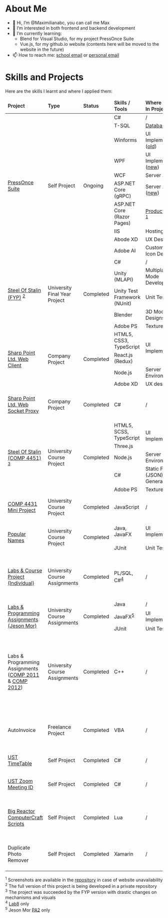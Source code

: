 # About Me

- 👋 Hi, I’m @Maximilianabc, you can call me Max
- 👀 I’m interested in both frontend and backend development
- 🌱 I’m currently learning:
    - Blend for Visual Studio, for my project PressOnce Suite
	- Vue.js, for my github.io website (contents here will be moved to the website in the future)
- 📫 How to reach me: [school email](mailto:hmmleung@connect.ust.hk) or [personal email](mailto:leunghomanmax@rocketmail.com)

# Skills and Projects

Here are the skills I learnt and where I applied them:

<table>
	<thead>
		<tr style="font-weight: 600;">
			<td>Project</td>
			<td>Type</td>
			<td>Status</td>
			<td>Skills / Tools</td>
			<td>Where Applied In Project</td>
			<td>Short Description</td>
		</tr>
	</thead>
	<tbody>
<!-- PressOnce Suite-->
		<tr>
			<td rowspan="10">
				<a href="">PressOnce Suite</a>
			</td>
			<td rowspan="10">Self Project</td>
			<td rowspan="10">Ongoing</td>
			<td>C#</td>
			<td>/</td>
			<td rowspan="10">
				A collection of softwares designed for the web browser game called
				<a href="">Travian Legends</a>
			</td>
		</tr>
		<tr>
			<td>T-SQL</td>
			<td><a href="">Database</a></td>
		</tr>
		<tr>
			<td>Winforms</td>
			<td>UI Implementations (<a href="">old</a>)</td>
		</tr>
		<tr>
			<td>WPF</td>
			<td>UI Implementations (<a href="">new</a>)</td>
		</tr>
		<tr>
			<td>WCF</td>
			<td>Server API (<a href="">old</a>)</td>
		</tr>
		<tr>
			<td>ASP.NET Core (gRPC)</td>
			<td>Server API (<a href="">new</a>)</td>
		</tr>
		<tr>
			<td>ASP.NET Core (Razor Pages)</td>
			<td>
				<a href="">Product Website</a>
				<sup><a href="#Footnote">1</a></sup>
			</td>
		</tr>
		<tr>
			<td>IIS</td>
			<td>Hosting</td>
		</tr>
		<tr>
			<td>Abode XD</td>
			<td>UX Designs</td>
		</tr>
		<tr>
			<td>Adobe AI</td>
			<td>Custom SVG Icon Designs</td>
		</tr>
<!-- FYP -->
		<tr>
			<td rowspan="5">
				<a href="">Steel Of Stalin (FYP)</a>
				<sup><a href="#Footnote">2</a></sup>
			</td>
			<td rowspan="5">University Final Year Project</td>
			<td rowspan="5">Completed</td>
			<td>C#</td>
			<td>/</td>
			<td rowspan="5">A 3D remake of the 2D version of the game</td>
		</tr>
		<tr>
			<td>Unity (MLAPI)</td>
			<td>Multiplayer Mode Development</td>
		</tr>
		<tr>
			<td>Unity Test Framework (NUnit)</td>
			<td>Unit Testing</td>
		</tr>
		<tr>
			<td>Blender</td>
			<td>3D Model Designs</td>
		</tr>
		<tr>
			<td>Adobe PS</td>
			<td>Texture Designs</td>
		</tr>
<!-- Internship Projects -->
		<tr>
			<td rowspan="4"><a href="">Sharp Point Ltd. Web Client</a></td>
			<td rowspan="4">Company Project</td>
			<td rowspan="4">Completed</td>
			<td>HTML5, CSS3, TypeScript</td>
			<td rowspan="2">UI Implementation</td>
			<td rowspan="4">The web portal for the company's future trading system</td>
		</tr>
		<tr><td>React.js (Redux)</td></tr>
		<tr>
			<td>Node.js</td>
			<td>Server Environment</td>
		</tr>
		<tr>
			<td>Adobe XD</td>
			<td>UX design</td>
		</tr>
		<tr>
			<td><a href="">Sharp Point Ltd. Web Socket Proxy</a></td>
			<td>Company Project</td>
			<td>Completed</td>
			<td>C#</td>
			<td>/</td>
			<td>A simple proxy for bridging web socket (TCP) and backend UDP</td>
		</tr>
<!-- Steel Of Stalin COMP 4451 -->
		<tr>
			<td rowspan="5">
				<a href="">Steel Of Stalin (COMP 4451)</a>
				<sup><a href="#Footnote">3</sup>
			</td>
			<td rowspan="5">University Course Project</td>
			<td rowspan="5">Completed</td>
			<td>HTML5, SCSS, TypeScript</td>
			<td rowspan="2">UI Implementation</td>
			<td rowspan="5">A 2D simulataneous-turn-based strategy game with military theme</td>
		</tr>
		<tr><td>Three.js</td></tr>
		<tr>
			<td>Node.js</td>
			<td>Server Environment</td>
		</tr>
		<tr>
			<td>C#</td>
			<td>Static Files (JSON) Generation</td>
		</tr>
		<tr>
			<td>Adobe PS</td>
			<td>Texture Designs</td>
		</tr>
<!-- COMP 4431 -->
		<tr>
			<td><a href="">COMP 4431 Mini Project</a></td>
			<td>University Course Project</td>
			<td>Completed</td>
			<td>JavaScript</td>
			<td>/</td>
			<td>Implmentation of custom <a href="https://en.wikipedia.org/wiki/Envelope_(music)">AHDSR envelope</a></td>
		</tr>
<!-- COMP 3111 -->
		<tr>
			<td rowspan="2"><a href="">Popular Names</a></td>
			<td rowspan="2">University Course Project</td>
			<td rowspan="2">Completed</td>
			<td>Java, JavaFX</td>
			<td>UI Implementation</td>
			<td rowspan="2">Group Project for COMP 3111 - Software Engineering</td>
		</tr>
		<tr>
			<td>JUnit</td>
			<td>Unit Testing</td>
		</tr>
<!-- COMP 3311 -->
		<tr>
			<td><a href="">Labs & Course Project (Individual)</a></td>
			<td>University Course Assignments</td>
			<td>Completed</td>
			<td>PL/SQL, C#<sup><a href="#Footnote">4</a></sup></td>
			<td>/</td>
			<td>Course Assignments for COMP 3311 - Database Management Systems</td>
		</tr>
<!-- COMP 3021 -->
		<tr>
			<td rowspan="3"><a href="">Labs & Programming Assignments (Jeson Mor)</a></td>
			<td rowspan="3">University Course Assignments</td>
			<td rowspan="3">Completed</td>
			<td>Java</td>
			<td>/</td>
			<td rowspan="3">Course Assignments for COMP 3021 - Java Programming</td>
		</tr>
		<tr>
			<td>JavaFX<sup><a href="#Footnote">5</a></sup></td>
			<td>UI Implementation</td>
		</tr>
		<tr>
			<td>JUnit</td>
			<td>Unit Testing</td>
		</tr>
<!-- COMP 2011 & COMP 2012 -->
		<tr>
			<td>Labs & Programming Assignments (<a href="">COMP 2011</a> & <a href="">COMP 2012</a>)</td>
			<td>University Course Assignments</td>
			<td>Completed</td>
			<td>C++</td>
			<td>/</td>
			<td>Course Assignments for <br/> COMP 2011 - Programming with C++ and <br/> COMP 2012 - Object-Oriented Programming and Data Structures</td>
		</tr>
<!-- Freelance -->
		<tr>
			<td>AutoInvoice</td>
			<td>Freelance Project</td>
			<td>Completed</td>
			<td>VBA</td>
			<td>/</td>
			<td>A small tailor-made Excel plugin for automatic generating invoice</td>
		</tr>
<!-- Small Self Projects -->
		<tr>
			<td><a href="">UST TimeTable</a></td>
			<td>Self Project</td>
			<td>Completed</td>
			<td>C#</td>
			<td>/</td>
			<td>A small tool for fetching course timetable</td>
		</tr>
		<tr>
			<td><a href="">UST Zoom Meeting ID</a></td>
			<td>Self Project</td>
			<td>Completed</td>
			<td>C#</td>
			<td>/</td>
			<td>A small tool for fetching course zoom meeting links</td>
		</tr>
		<tr>
			<td><a href="">Big Reactor ComputerCraft Scripts</a></td>
			<td>Self Project</td>
			<td>Completed</td>
			<td>Lua</td>
			<td>/</td>
			<td>Some scripts written for controlling <a href="">Big Reactors</a> using <a href="">ComputerCraft</a> API</td>
		</tr>
		<tr>
			<td>Duplicate Photo Remover</a></td>
			<td>Self Project</td>
			<td>Completed</td>
			<td>Xamarin</td>
			<td>/</td>
			<td>A small tool for removing duplicated Pixiv artworks saved to phones</td>
		</tr>
	</tbody>
</table>

<section id="Footnote">
	<sup>1</sup> Screenshots are available in the <a href="">repository</a> in case of website unavailability<br/>
	<sup>2</sup> The full version of this project is being developed in a private repository<br/>
	<sup>3</sup> The project was succeeded by the FYP version with drastic changes on mechanisms and visuals<br/>
	<sup>4</sup> <a href="">Lab8</a> only<br/>
	<sup>5</sup> Jeson Mor <a href="">PA2</a> only
</section>

<!---
Maximilianabc/Maximilianabc is a ✨ special ✨ repository because its `README.md` (this file) appears on your GitHub profile.
You can click the Preview link to take a look at your changes.
--->
